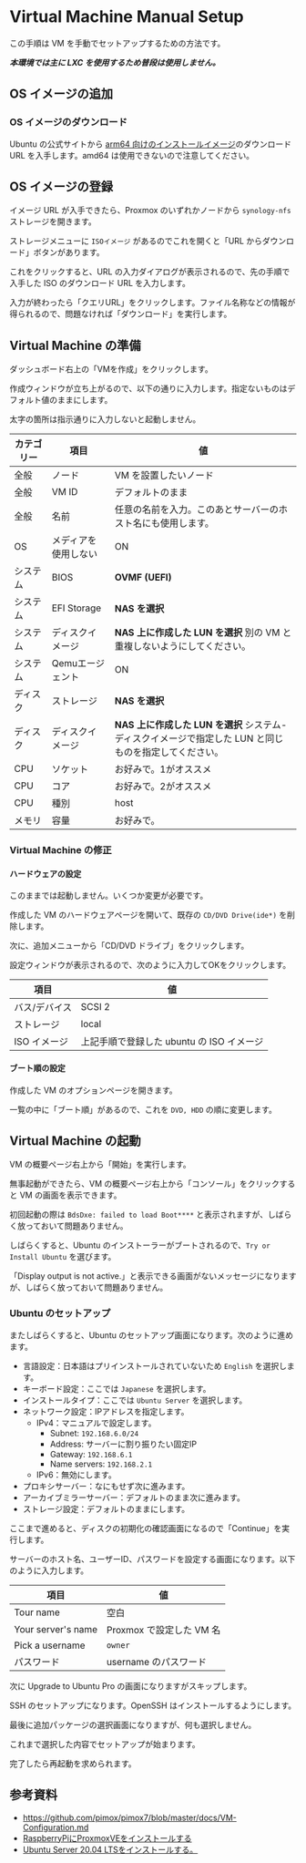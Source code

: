 # Virtual Machine Manual Setup

この手順は VM を手動でセットアップするための方法です。

***本環境では主に LXC を使用するため普段は使用しません。***

## OS イメージの追加

### OS イメージのダウンロード

Ubuntu の公式サイトから [arm64 向けのインストールイメージ](https://ubuntu.com/download/server/arm)のダウンロード URL を入手します。amd64 は使用できないので注意してください。

## OS イメージの登録

イメージ URL が入手できたら、Proxmox のいずれかノードから `synology-nfs` ストレージを開きます。

ストレージメニューに `ISOイメージ` があるのでこれを開くと「URL からダウンロード」ボタンがあります。

これをクリックすると、URL の入力ダイアログが表示されるので、先の手順で入手した ISO のダウンロード URL を入力します。

入力が終わったら「クエリURL」をクリックします。ファイル名称などの情報が得られるので、問題なければ「ダウンロード」を実行します。

## Virtual Machine の準備

ダッシュボード右上の「VMを作成」をクリックします。

作成ウィンドウが立ち上がるので、以下の通りに入力します。指定ないものはデフォルト値のままにします。

太字の箇所は指示通りに入力しないと起動しません。

|カテゴリー|項目|値|
|---|---|---|
|全般|ノード|VM を設置したいノード|
|全般|VM ID|デフォルトのまま|
|全般|名前|任意の名前を入力。このあとサーバーのホスト名にも使用します。|
|OS|メディアを使用しない|ON|
|システム|BIOS|**OVMF (UEFI)**|
|システム|EFI Storage|**NAS を選択**|
|システム|ディスクイメージ|**NAS 上に作成した LUN を選択** 別の VM と重複しないようにしてください。|
|システム|Qemuエージェント|ON|
|ディスク|ストレージ|**NAS を選択**|
|ディスク|ディスクイメージ|**NAS 上に作成した LUN を選択** システム-ディスクイメージで指定した LUN と同じものを指定してください。|
|CPU|ソケット|お好みで。1がオススメ|
|CPU|コア|お好みで。2がオススメ|
|CPU|種別|host|
|メモリ|容量|お好みで。|

### Virtual Machine の修正

#### ハードウェアの設定

このままでは起動しません。いくつか変更が必要です。

作成した VM のハードウェアページを開いて、既存の `CD/DVD Drive(ide*)` を削除します。

次に、追加メニューから「CD/DVD ドライブ」をクリックします。

設定ウィンドウが表示されるので、次のように入力してOKをクリックします。

|項目|値|
|---|---|
|バス/デバイス|SCSI 2|
|ストレージ|local|
|ISO イメージ|上記手順で登録した ubuntu の ISO イメージ|

#### ブート順の設定

作成した VM のオプションページを開きます。

一覧の中に「ブート順」があるので、これを `DVD, HDD` の順に変更します。

## Virtual Machine の起動

VM の概要ページ右上から「開始」を実行します。

無事起動ができたら、VM の概要ページ右上から「コンソール」をクリックすると VM の画面を表示できます。

初回起動の際は `BdsDxe: failed to load Boot****` と表示されますが、しばらく放っておいて問題ありません。

しばらくすると、Ubuntu のインストーラーがブートされるので、`Try or Install Ubuntu` を選びます。

「Display output is not active.」と表示できる画面がないメッセージになりますが、しばらく放っておいて問題ありません。

### Ubuntu のセットアップ

またしばらくすると、Ubuntu のセットアップ画面になります。次のように進めます。

- 言語設定：日本語はプリインストールされていないため `English` を選択します。
- キーボード設定：ここでは `Japanese` を選択します。
- インストールタイプ：ここでは `Ubuntu Server` を選択します。
- ネットワーク設定：IPアドレスを指定します。
  - IPv4：マニュアルで設定します。
    - Subnet: `192.168.6.0/24`
    - Address: サーバーに割り振りたい固定IP
    - Gateway: `192.168.6.1`
    - Name servers: `192.168.2.1`
  - IPv6：無効にします。
- プロキシサーバー：なにもせず次に進みます。
- アーカイブミラーサーバー：デフォルトのまま次に進みます。
- ストレージ設定：デフォルトのままにします。

ここまで進めると、ディスクの初期化の確認画面になるので「Continue」を実行します。

サーバーのホスト名、ユーザーID、パスワードを設定する画面になります。以下のように入力します。

|項目|値|
|---|---|
|Tour name|空白|
|Your server's name|Proxmox で設定した VM 名|
|Pick a username|`owner`|
|パスワード|username のパスワード|

次に Upgrade to Ubuntu Pro の画面になりますがスキップします。

SSH のセットアップになります。OpenSSH はインストールするようにします。

最後に追加パッケージの選択画面になりますが、何も選択しません。

これまで選択した内容でセットアップが始まります。

完了したら再起動を求められます。

## 参考資料

- <https://github.com/pimox/pimox7/blob/master/docs/VM-Configuration.md>
- [RaspberryPiにProxmoxVEをインストールする](https://qiita.com/wancom/items/b62ac44e6c9f0d1c4048)
- [Ubuntu Server 20.04 LTSをインストールする。](https://zenn.dev/hatotk/articles/install-ubuntu-server-20-04-lts)
